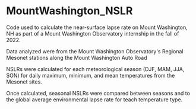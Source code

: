 # MountWashington_NSLR
Code used to calculate the near-surface lapse rate on Mount Washington, NH as part of a Mount Washington Observatory internship in the fall of 2022.

Data analyzed were from the Mount Washington Observatory's Regional Mesonet stations along the Mount Washington Auto Road

NSLRs were calculated for each meteorological season (DJF, MAM, JJA, SON) for daily maximum, minimum, and mean temperatures from the Mesonet sites.

Once calculated, seasonal NSLRs were compared between seasons and to the global average environmental lapse rate for teach temperature type.
